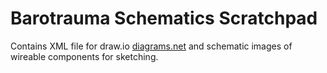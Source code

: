 # Barotrauma Schematics Scratchpad
Contains XML file for draw.io [diagrams.net](https://www.diagrams.net/) and schematic images of wireable components for sketching.

